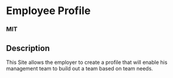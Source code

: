 
# Employee Profile
  ### MIT
  
  ## Description
  This Site allows the  employer to create a profile that will enable his management team to build out a team based on team needs.
 
